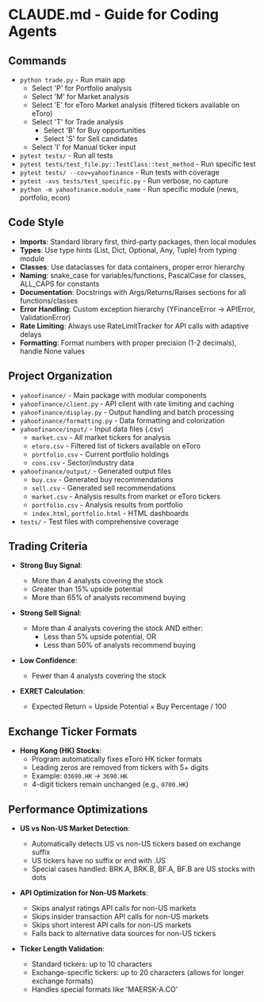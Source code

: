 # CLAUDE.md - Guide for Coding Agents

## Commands
- `python trade.py` - Run main app
  - Select 'P' for Portfolio analysis
  - Select 'M' for Market analysis
  - Select 'E' for eToro Market analysis (filtered tickers available on eToro)
  - Select 'T' for Trade analysis
    - Select 'B' for Buy opportunities
    - Select 'S' for Sell candidates
  - Select 'I' for Manual ticker input
- `pytest tests/` - Run all tests
- `pytest tests/test_file.py::TestClass::test_method` - Run specific test
- `pytest tests/ --cov=yahoofinance` - Run tests with coverage
- `pytest -xvs tests/test_specific.py` - Run verbose, no capture
- `python -m yahoofinance.module_name` - Run specific module (news, portfolio, econ)

## Code Style
- **Imports**: Standard library first, third-party packages, then local modules
- **Types**: Use type hints (List, Dict, Optional, Any, Tuple) from typing module
- **Classes**: Use dataclasses for data containers, proper error hierarchy
- **Naming**: snake_case for variables/functions, PascalCase for classes, ALL_CAPS for constants
- **Documentation**: Docstrings with Args/Returns/Raises sections for all functions/classes
- **Error Handling**: Custom exception hierarchy (YFinanceError → APIError, ValidationError)
- **Rate Limiting**: Always use RateLimitTracker for API calls with adaptive delays
- **Formatting**: Format numbers with proper precision (1-2 decimals), handle None values

## Project Organization
- `yahoofinance/` - Main package with modular components
- `yahoofinance/client.py` - API client with rate limiting and caching
- `yahoofinance/display.py` - Output handling and batch processing
- `yahoofinance/formatting.py` - Data formatting and colorization
- `yahoofinance/input/` - Input data files (.csv)
  - `market.csv` - All market tickers for analysis
  - `etoro.csv` - Filtered list of tickers available on eToro
  - `portfolio.csv` - Current portfolio holdings
  - `cons.csv` - Sector/industry data
- `yahoofinance/output/` - Generated output files
  - `buy.csv` - Generated buy recommendations
  - `sell.csv` - Generated sell recommendations
  - `market.csv` - Analysis results from market or eToro tickers
  - `portfolio.csv` - Analysis results from portfolio
  - `index.html`, `portfolio.html` - HTML dashboards
- `tests/` - Test files with comprehensive coverage

## Trading Criteria
- **Strong Buy Signal**:
  - More than 4 analysts covering the stock
  - Greater than 15% upside potential
  - More than 65% of analysts recommend buying
  
- **Strong Sell Signal**:
  - More than 4 analysts covering the stock AND either:
    - Less than 5% upside potential, OR
    - Less than 50% of analysts recommend buying

- **Low Confidence**:
  - Fewer than 4 analysts covering the stock
  
- **EXRET Calculation**:
  - Expected Return = Upside Potential × Buy Percentage / 100

## Exchange Ticker Formats
- **Hong Kong (HK) Stocks**:
  - Program automatically fixes eToro HK ticker formats
  - Leading zeros are removed from tickers with 5+ digits
  - Example: `03690.HK` → `3690.HK`
  - 4-digit tickers remain unchanged (e.g., `0700.HK`)

## Performance Optimizations
- **US vs Non-US Market Detection**:
  - Automatically detects US vs non-US tickers based on exchange suffix
  - US tickers have no suffix or end with .US
  - Special cases handled: BRK.A, BRK.B, BF.A, BF.B are US stocks with dots
  
- **API Optimization for Non-US Markets**:
  - Skips analyst ratings API calls for non-US markets
  - Skips insider transaction API calls for non-US markets
  - Skips short interest API calls for non-US markets
  - Falls back to alternative data sources for non-US tickers
  
- **Ticker Length Validation**:
  - Standard tickers: up to 10 characters
  - Exchange-specific tickers: up to 20 characters (allows for longer exchange formats)
  - Handles special formats like 'MAERSK-A.CO'